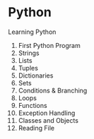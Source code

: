 # Python
Learning Python
1. First Python Program
2. Strings
3. Lists
4. Tuples
5. Dictionaries
6. Sets
7. Conditions & Branching
8. Loops
9. Functions
10. Exception Handling
11. Classes and Objects
12. Reading File
